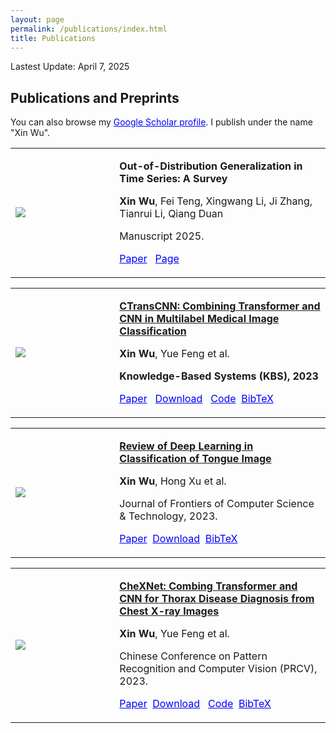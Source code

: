 ```yaml
---
layout: page
permalink: /publications/index.html
title: Publications
---
```

Lastest Update: April 7, 2025

<!-- Lastest Update: Jan. 4, 2024 &nbsp;  [中文版本 (Chinese Version)](https://xinwu74.github.io/file/publications-zh/) -->

## Publications and Preprints
You can also browse my <a href="https://scholar.google.com/citations?user=1O2QQB8AAAAJ" style="color: blue;">Google Scholar profile</a>. I publish under the name "Xin Wu".
<table>
  <tr>
    <td width="33%" valign="Center"> <!-- 设置左侧单元格的宽度 -->
      <img src="https://xinwu74.github.io/publications/picture_model/TSOOG.png" style="max-width: 100%; height: auto;"> <!-- 图片自适应单元格宽度 -->
    </td>
    <td style="text-align: left;">
      <p style="font-size: 16px;"><b>Out-of-Distribution Generalization in Time Series: A Survey</b></p>
      <p style="font-size: 16px;"><b>Xin Wu</b>, Fei Teng, Xingwang Li, Ji Zhang, Tianrui Li, Qiang Duan</p> 
      <p>Manuscript 2025. </p>
      <p style="font-size: 16px;"><a href="https://arxiv.org/abs/2503.13868" style="color: blue;">Paper</a> &nbsp;&nbsp;<a href="https://tsood-generalization.com/" style="color: blue;">Page</a>
    </td>
  </tr>
</table>

<table>
  <tr>
    <td width="33%" valign="Center"> <!-- 设置左侧单元格的宽度 -->
      <img src="https://xinwu74.github.io/publications/picture_model/CTransCNN.png" style="max-width: 100%; height: auto;"> <!-- 图片自适应单元格宽度 -->
    </td>
    <td style="text-align: left;">
      <p style="font-size: 16px;"><a href="https://xinwu74.github.io//publications/2023-12-03-paper-CTransCNN/"><b>CTransCNN: Combining Transformer and CNN in Multilabel Medical Image Classification</b></a></p>
      <p style="font-size: 16px;"><b>Xin Wu</b>, Yue Feng et al. </p>
      <p> <b>Knowledge-Based Systems (KBS), 2023</b> </p>
      <p style="font-size: 16px;"><a href="https://www.sciencedirect.com/science/article/pii/S0950705123007803" style="color: blue;">Paper</a> &nbsp;&nbsp;<a href="https://xinwu74.github.io/mypaper/classification/20231203CTransCNN.pdf" style="color: blue;">Download</a> &nbsp;&nbsp;<a href="https://github.com/wuliwuxin/CTransCNN" style="color: blue;">Code</a>&nbsp;&nbsp;<a href="https://scholar.googleusercontent.com/scholar.bib?q=info:_o9ONaHFjEEJ:scholar.google.com/&output=citation&scisdr=ClHYkEj1EIPJvTogxbA:AFWwaeYAAAAAZZYm3bGMd9pFdweNG31xjHWQnP8&scisig=AFWwaeYAAAAAZZYm3VSfz0F7TZLxQfP4Th_3O9Q&scisf=4&ct=citation&cd=-1&hl=zh-CN" style="color: blue;">BibTeX</a></p>
    </td>
  </tr>
</table>

<table>
  <tr>
    <td width="33%" valign="Center"> <!-- 设置左侧单元格的宽度 -->
      <img src="https://xinwu74.github.io/publications/picture_model/Review.png" style="max-width: 100%; height: auto;"> <!-- 图片自适应单元格宽度 -->
    </td>
    <td style="text-align: left;">
      <p style="font-size: 16px;"><a href="https://xinwu74.github.io//publications/2022-10-28-paper-Review/"><b>Review of Deep Learning in Classification of Tongue Image</b></a></p>
      <p style="font-size: 16px;"><b>Xin Wu</b>, Hong Xu et al.</p>
      <p style="font-size: 16px;">Journal of Frontiers of Computer Science & Technology, 2023.</p>
      <p style="font-size: 16px;"><a href="https://kns.cnki.net/kcms2/article/abstract?v=vs6GoGUIqCNTlLRE8rAew89_2frASlqBYDW5yBqSuUsLAQGslZ-fE-4I3Qs7SDvrJgFdCKfZ0XAeWVrhW7XXKxFP3wzvJdNuRM3yDy2s6jC4IrWvfwBEVK3iQ8oGTMd9O-MWfwnRkxUpkdeylmPwyw==&uniplatform=NZKPT&language=CHS" style="color: blue;">Paper</a>&nbsp;&nbsp;<a href="https://xinwu74.github.io/mypaper/review/2022review.pdf" style="color: blue;">Download</a>&nbsp;&nbsp;<a href="http://fcst.ceaj.org/CN/article/getTxtFile.do?fileType=BibTeX&id=3181" style="color: blue;">BibTeX</a></p>
    </td>
  </tr>
</table>

<table>
  <tr>
    <td width="33%" valign="Center"> <!-- 设置左侧单元格的宽度 -->
      <img src="https://xinwu74.github.io/publications/picture_model/CheXNet.png" style="max-width: 100%; height: auto;"> <!-- 图片自适应单元格宽度 -->
    </td>
    <td style="text-align: left;"> 
      <p style="font-size: 16px;"><a href="https://xinwu74.github.io//publications/2023-12-26-conference-CheXNet/"><b>CheXNet: Combing Transformer and CNN for Thorax Disease Diagnosis from Chest X-ray Images</b></a></p>
      <p style="font-size: 16px;"><b>Xin Wu</b>, Yue Feng et al.</p>
      <p style="font-size: 16px;">Chinese Conference on Pattern Recognition and Computer Vision (PRCV), 2023.</p>
      <p style="font-size: 16px;"><a href="https://link.springer.com/chapter/10.1007/978-981-99-8558-6_7" style="color: blue;">Paper</a>&nbsp;&nbsp;<a href="https://xinwu74.github.io/mypaper/Conference/2023PRCV-CheXNet.pdf" style="color: blue;">Download</a> &nbsp;&nbsp;<a href="https://github.com/wuliwuxin/CheXNet" style="color: blue;">Code</a>&nbsp;&nbsp;<a href="https://citation-needed.springer.com/v2/references/10.1007/978-981-99-8558-6_7?format=bibtex&flavour=citation" style="color: blue;">BibTeX</a></p>
    </td>
  </tr>
</table>
